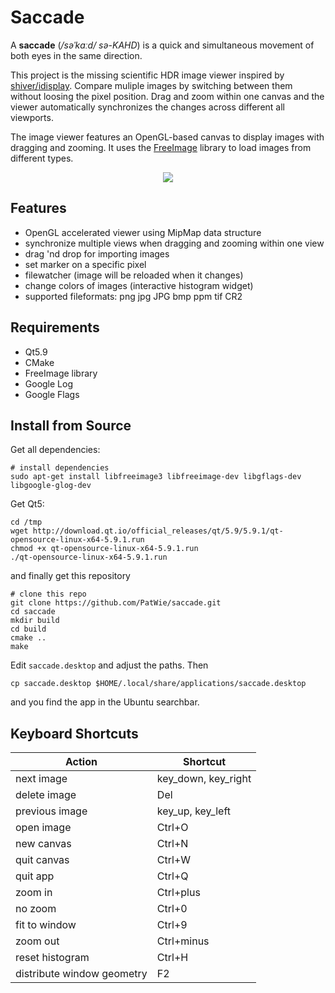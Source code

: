  # Saccade

 A **saccade** (*/səˈkɑːd/ sə-KAHD*) is a quick and simultaneous movement of both eyes in the same direction.

This project is the missing scientific HDR image viewer inspired by [shiver/idisplay](https://sourceforge.net/p/shiver/idisplay). Compare muliple images by switching between them without loosing the pixel position. Drag and zoom within one canvas and the viewer automatically synchronizes the changes across different all viewports.

The image viewer features an OpenGL-based canvas to display images with dragging and zooming. It uses the [FreeImage](freeimage.sourceforge.net) library to load images from different types.

<p align="center"> <img src="https://github.com/patwie-stuff/img/blob/master/screenshot.gif?raw=true"> </p>

## Features

- OpenGL accelerated viewer using MipMap data structure
- synchronize multiple views when dragging and zooming within one view
- drag 'nd drop for importing images
- set marker on a specific pixel
- filewatcher (image will be reloaded when it changes)
- change colors of images (interactive histogram widget)
- supported fileformats: png jpg JPG bmp ppm tif CR2

## Requirements

- Qt5.9
- CMake
- FreeImage library
- Google Log
- Google Flags

## Install from Source

Get all dependencies:

    # install dependencies
    sudo apt-get install libfreeimage3 libfreeimage-dev libgflags-dev libgoogle-glog-dev

Get Qt5:

    cd /tmp
    wget http://download.qt.io/official_releases/qt/5.9/5.9.1/qt-opensource-linux-x64-5.9.1.run
    chmod +x qt-opensource-linux-x64-5.9.1.run
    ./qt-opensource-linux-x64-5.9.1.run


and finally get this repository

    # clone this repo
    git clone https://github.com/PatWie/saccade.git
    cd saccade
    mkdir build
    cd build
    cmake ..
    make

Edit `saccade.desktop` and adjust the paths. Then 

    cp saccade.desktop $HOME/.local/share/applications/saccade.desktop

and you find the app in the Ubuntu searchbar.

## Keyboard Shortcuts


| Action                        | Shortcut            |
| ------                        | ------              |
| next image                    | key_down, key_right |
| delete image                  | Del                 |
| previous image                | key_up, key_left    |
| open image                    | Ctrl+O              |
| new canvas                    | Ctrl+N              |
| quit canvas                   | Ctrl+W              |
| quit app                      | Ctrl+Q              |
| zoom in                       | Ctrl+plus           |
| no zoom                       | Ctrl+0              |
| fit to window                 | Ctrl+9              |
| zoom out                      | Ctrl+minus          |
| reset histogram               | Ctrl+H              |
| distribute window geometry    | F2                  |
